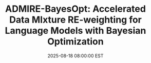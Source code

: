 ---
title:          "ADMIRE-BayesOpt: Accelerated Data MIxture RE-weighting for Language Models with Bayesian Optimization"
date:           2025-08-18 08:00:00 EST
selected:       true
pub:            "Arxiv"
pub_date:       "2025"
# abstract: >-
#   Cover image is a photo by Thomas Renaud on Unsplash. The abstract of the publication is meant to be a TLDR (very brief summary with 1~2 sentences) of your paper.
cover:          /assets/images/covers/fig_1.svg
authors:
- <b>Xu Ouyang</b><sup>*</sup>
- Shengzhuang Chen<sup>*</sup>
- Michael Arthur Leopold Pearce
- Thomas Hartvigsen
- Jonathan Richard Schwarz
links:
  Paper: https://xo28.github.io/ADMIRE-BayesOpt-homepage/
---